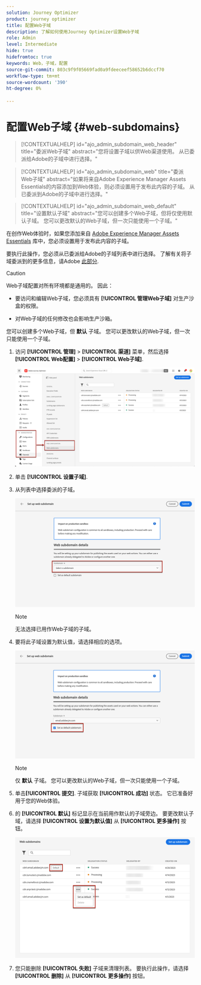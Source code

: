 ```yaml
---
solution: Journey Optimizer
product: journey optimizer
title: 配置Web子域
description: 了解如何使用Journey Optimizer设置Web子域
role: Admin
level: Intermediate
hide: true
hidefromtoc: true
keywords: Web，子域，配置
source-git-commit: 803c9f9f05669fad0a9fdeeceef58652b6dccf70
workflow-type: tm+mt
source-wordcount: '390'
ht-degree: 0%

---
```


# 配置Web子域 {#web-subdomains}

>[!CONTEXTUALHELP]
>id="ajo_admin_subdomain_web_header"
>title="委派Web子域"
>abstract="您将设置子域以供Web渠道使用。 从已委派给Adobe的子域中进行选择。"

>[!CONTEXTUALHELP]
>id="ajo_admin_subdomain_web"
>title="委派Web子域"
>abstract="如果将来自Adobe Experience Manager Assets Essentials的内容添加到Web体验，则必须设置用于发布此内容的子域。 从已委派到Adobe的子域中进行选择。"

>[!CONTEXTUALHELP]
>id="ajo_admin_subdomain_web_default"
>title="设置默认子域"
>abstract="您可以创建多个Web子域，但将仅使用默认子域。 您可以更改默认的Web子域，但一次只能使用一个子域。"

在创作Web体验时，如果您添加来自 [Adobe Experience Manager Assets Essentials](../email/assets-essentials.md) 库中，您必须设置用于发布此内容的子域。

要执行此操作，您必须从已委派给Adobe的子域列表中进行选择。 了解有关将子域委派到的更多信息，请Adobe [此部分](../configuration/delegate-subdomain.md).

>[!CAUTION]
>
>Web子域配置对所有环境都是通用的。 因此：
>
>* 要访问和编辑Web子域，您必须具有 **[!UICONTROL 管理Web子域]** 对生产沙盒的权限。
>
> * 对Web子域的任何修改也会影响生产沙箱。


您可以创建多个Web子域，但 **默认** 子域。 您可以更改默认的Web子域，但一次只能使用一个子域。

1. 访问 **[!UICONTROL 管理]** > **[!UICONTROL 渠道]** 菜单，然后选择 **[!UICONTROL Web配置]** > **[!UICONTROL Web子域]**.

   ![](assets/web-access-subdomains.png)

1. 单击 **[!UICONTROL 设置子域]**.

1. 从列表中选择委派的子域。

   ![](assets/web-subdomain-details.png)

   >[!NOTE]
   >
   >无法选择已用作Web子域的子域。

1. 要将此子域设置为默认值，请选择相应的选项。

   ![](assets/web-subdomain-details-default.png)

   >[!NOTE]
   >
   >仅 **默认** 子域。 您可以更改默认的Web子域，但一次只能使用一个子域。

1. 单击&#x200B;**[!UICONTROL 提交]**. 子域获取 **[!UICONTROL 成功]** 状态。 它已准备好用于您的Web体验。

1. 的 **[!UICONTROL 默认]** 标记显示在当前用作默认的子域旁边。 要更改默认子域，请选择 **[!UICONTROL 设置为默认值]** 从 **[!UICONTROL 更多操作]** 按钮。

   ![](assets/web-subdomain-default.png)

   <!--Only a subdomain with the **[!UICONTROL Success]** status can be set as default.-->

1. 您只能删除 **[!UICONTROL 失败]** 子域来清理列表。 要执行此操作，请选择 **[!UICONTROL 删除]** 从 **[!UICONTROL 更多操作]** 按钮。

<!--You cannot delete a subdomain with the **[!UICONTROL Processing]** status.-->

